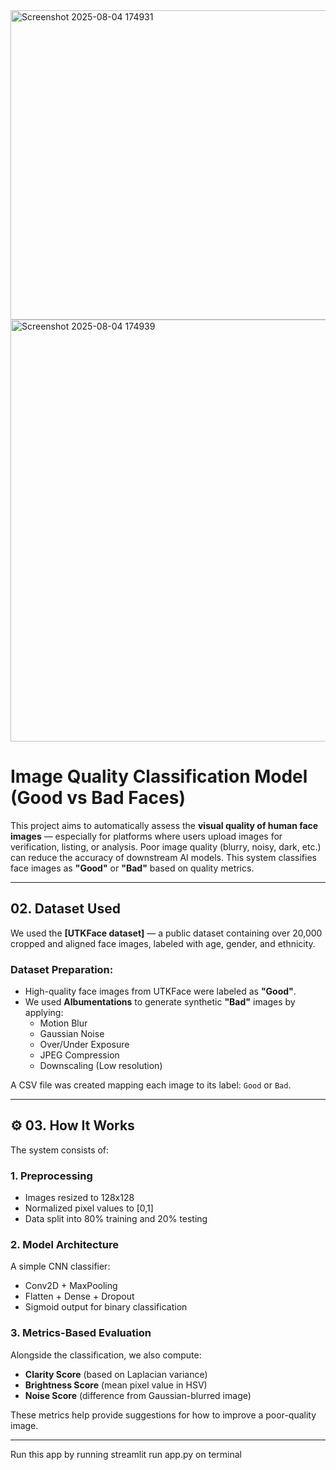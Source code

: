 <img width="961" height="495" alt="Screenshot 2025-08-04 174931" src="https://github.com/user-attachments/assets/993a2af6-359e-4ba1-8fd4-af72c38fd799" />
<img width="964" height="675" alt="Screenshot 2025-08-04 174939" src="https://github.com/user-attachments/assets/415a0dbc-e10a-4ca4-80b8-1ddd55458b36" />


#  Image Quality Classification Model (Good vs Bad Faces)

This project aims to automatically assess the **visual quality of human face images** — especially for platforms where users upload images for verification, listing, or analysis. Poor image quality (blurry, noisy, dark, etc.) can reduce the accuracy of downstream AI models. This system classifies face images as **"Good"** or **"Bad"** based on quality metrics.

---

##  02. Dataset Used

We used the **[UTKFace dataset]** — a public dataset containing over 20,000 cropped and aligned face images, labeled with age, gender, and ethnicity.

### Dataset Preparation:
- High-quality face images from UTKFace were labeled as **"Good"**.
- We used **Albumentations** to generate synthetic **"Bad"** images by applying:
  - Motion Blur
  - Gaussian Noise
  - Over/Under Exposure
  - JPEG Compression
  - Downscaling (Low resolution)

A CSV file was created mapping each image to its label: `Good` or `Bad`.

---

## ⚙️ 03. How It Works

The system consists of:

###  1. Preprocessing
- Images resized to 128x128
- Normalized pixel values to [0,1]
- Data split into 80% training and 20% testing

###  2. Model Architecture 
A simple CNN classifier:
- Conv2D + MaxPooling
- Flatten + Dense + Dropout
- Sigmoid output for binary classification

###  3. Metrics-Based Evaluation
Alongside the classification, we also compute:
- **Clarity Score** (based on Laplacian variance)
- **Brightness Score** (mean pixel value in HSV)
- **Noise Score** (difference from Gaussian-blurred image)

These metrics help provide suggestions for how to improve a poor-quality image.

---
Run this app by running streamlit run app.py on terminal

